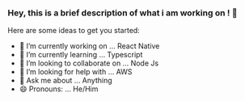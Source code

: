 ### Hey, this is a brief description of what i am working on ! 👋

Here are some ideas to get you started:

- 🔭 I’m currently working on ... React Native
- 🌱 I’m currently learning ... Typescript
- 👯 I’m looking to collaborate on ... Node Js
- 🤔 I’m looking for help with ... AWS
- 💬 Ask me about ... Anything
- 😄 Pronouns: ... He/Him
